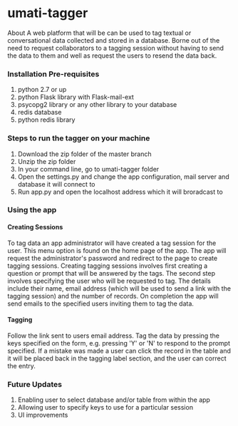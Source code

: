umati-tagger
============

About
A web platform that will be can be used to tag textual or conversational data collected and stored in a database. Borne out of the need to request collaborators to a tagging session without having to send the data to them and well as request the users to resend the data back. 

### Installation Pre-requisites

1. python 2.7 or up
2. python Flask library with Flask-mail-ext
3. psycopg2 library or any other library to your database
4. redis database
5. python redis library

### Steps to run the tagger on your machine

1. Download the zip folder of the master branch
2. Unzip the zip folder
3. In your command line, go to umati-tagger folder
4. Open the settings.py and change the app configuration, mail server and database it will connect to
5. Run app.py and open the localhost address which it will broradcast to

### Using the app 
#### Creating Sessions
To tag data an app administrator will have created a tag session for the user. This menu option is found on the home page of the app. The app will request the administrator's password and redirect to the page to create tagging sessions. Creating tagging sessions involves first creating a question or prompt that will be answered by the tags. The second step involves specifying the user who will be requested to tag. The details include their name, email address (which will be used to send a link with the tagging session) and the number of records. On completion the app will send emails to the specified users inviting them to tag the data.

#### Tagging
Follow the link sent to users email address. Tag the data by pressing the keys specified on the form, e.g. pressing 'Y' or 'N' to respond to the prompt specified. If a mistake was made a user can click the record in the table and it will be placed back in the tagging label section, and the user can correct the entry.

### Future Updates
1. Enabling user to select database and/or table from within the app
2. Allowing user to specify keys to use for a particular session
3. UI improvements
